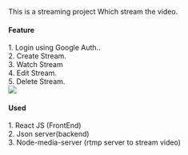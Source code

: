 This is a streaming project Which stream the video.

<h4>Feature</h4>
1. Login using Google Auth..<br>
2. Create Stream.<br>
3. Watch Stream<br>
4. Edit Stream.<br>
5. Delete Stream.<br>

<img src = "https://github.com/ravimaurya1/Stream/tree/master/img/1.png">


<h4>Used </h4>
1. React JS (FrontEnd)<br>
2. Json server(backend)<br>
3. Node-media-server (rtmp server to stream video)<br>
